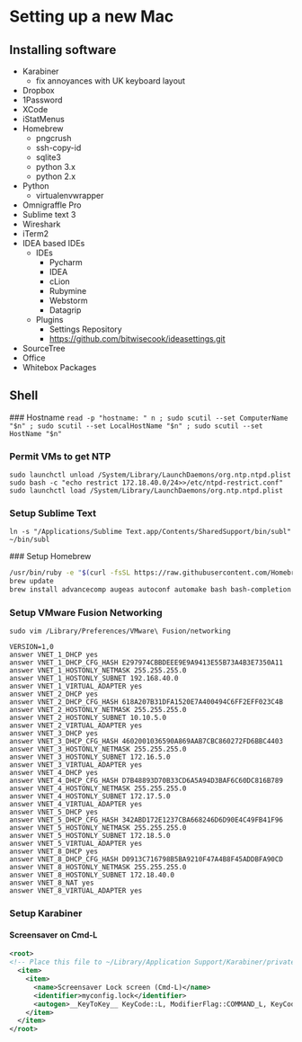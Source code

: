 # Setting up a new Mac

## Installing software

 * Karabiner
   * fix annoyances with UK keyboard layout
 * Dropbox
 * 1Password
 * XCode
 * iStatMenus
 * Homebrew
   * pngcrush
   * ssh-copy-id
   * sqlite3
   * python 3.x
   * python 2.x
 * Python
   * virtualenvwrapper  
 * Omnigraffle Pro
 * Sublime text 3
 * Wireshark
 * iTerm2
 * IDEA based IDEs
   * IDEs
     * Pycharm
     * IDEA
     * cLion
     * Rubymine
     * Webstorm
     * Datagrip
   * Plugins
     * Settings Repository
     * https://github.com/bitwisecook/ideasettings.git
 * SourceTree
 * Office
 * Whitebox Packages
 
## Shell

### Hostname
`read -p "hostname: " n ; sudo scutil --set ComputerName "$n" ; sudo scutil --set LocalHostName "$n" ; sudo scutil --set HostName "$n"`  

### Permit VMs to get NTP
`sudo launchctl unload /System/Library/LaunchDaemons/org.ntp.ntpd.plist`  
`sudo bash -c "echo restrict 172.18.40.0/24>>/etc/ntpd-restrict.conf"`  
`sudo launchctl load /System/Library/LaunchDaemons/org.ntp.ntpd.plist`  

### Setup Sublime Text
`ln -s "/Applications/Sublime Text.app/Contents/SharedSupport/bin/subl" ~/bin/subl`  

### Setup Homebrew
```sh
/usr/bin/ruby -e "$(curl -fsSL https://raw.githubusercontent.com/Homebrew/install/master/install)"
brew update
brew install advancecomp augeas autoconf automake bash bash-completion binwalk boot2docker colordiff colormake dialog docker dos2unix fswatch gnu-tar go isl jq libxml2 libyaml mpfr node oniguruma openssl optipng p7zip pngcrush psutils pv python python3 readline redis rgxg rlwrap shiboken sqlite ssdeep ssh-copy-id sudolikeaboss the_silver_searcher ucl unar upx watch xz zopfli
```

### Setup VMware Fusion Networking
`sudo vim /Library/Preferences/VMware\ Fusion/networking`  
```
VERSION=1,0
answer VNET_1_DHCP yes
answer VNET_1_DHCP_CFG_HASH E297974CBBDEEE9E9A9413E55B73A4B3E7350A11
answer VNET_1_HOSTONLY_NETMASK 255.255.255.0
answer VNET_1_HOSTONLY_SUBNET 192.168.40.0
answer VNET_1_VIRTUAL_ADAPTER yes
answer VNET_2_DHCP yes
answer VNET_2_DHCP_CFG_HASH 618A207B31DFA1520E7A400494C6FF2EFF023C4B
answer VNET_2_HOSTONLY_NETMASK 255.255.255.0
answer VNET_2_HOSTONLY_SUBNET 10.10.5.0
answer VNET_2_VIRTUAL_ADAPTER yes
answer VNET_3_DHCP yes
answer VNET_3_DHCP_CFG_HASH 4602001036590A869AAB7CBC860272FD6BBC4403
answer VNET_3_HOSTONLY_NETMASK 255.255.255.0
answer VNET_3_HOSTONLY_SUBNET 172.16.5.0
answer VNET_3_VIRTUAL_ADAPTER yes
answer VNET_4_DHCP yes
answer VNET_4_DHCP_CFG_HASH D7B48893D70B33CD6A5A94D3BAF6C60DC816B789
answer VNET_4_HOSTONLY_NETMASK 255.255.255.0
answer VNET_4_HOSTONLY_SUBNET 172.17.5.0
answer VNET_4_VIRTUAL_ADAPTER yes
answer VNET_5_DHCP yes
answer VNET_5_DHCP_CFG_HASH 342ABD172E1237CBA668246D6D90E4C49FB41F96
answer VNET_5_HOSTONLY_NETMASK 255.255.255.0
answer VNET_5_HOSTONLY_SUBNET 172.18.5.0
answer VNET_5_VIRTUAL_ADAPTER yes
answer VNET_8_DHCP yes
answer VNET_8_DHCP_CFG_HASH D0913C716798B5BA9210F47A4B8F45ADDBFA90CD
answer VNET_8_HOSTONLY_NETMASK 255.255.255.0
answer VNET_8_HOSTONLY_SUBNET 172.18.40.0
answer VNET_8_NAT yes
answer VNET_8_VIRTUAL_ADAPTER yes
```

### Setup Karabiner

#### Screensaver on Cmd-L
```xml
<root>
<!-- Place this file to ~/Library/Application Support/Karabiner/private.xml -->
  <item>
    <item>
      <name>Screensaver Lock screen (Cmd-L)</name>
      <identifier>myconfig.lock</identifier>
      <autogen>__KeyToKey__ KeyCode::L, ModifierFlag::COMMAND_L, KeyCode::VK_OPEN_URL_APP_ScreenSaverEngine</autogen>
    </item>
  </item>
</root>
```
